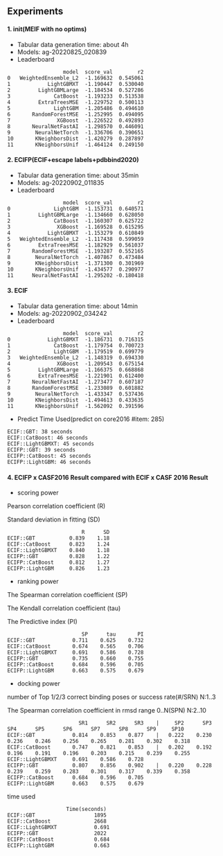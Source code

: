 ## Experiments
#### 1. init(MEIF with no optims)
- Tabular data generation time: about 4h
- Models: ag-20220825_020839
- Leaderboard
```angular2html
                  model  score_val        r2
0   WeightedEnsemble_L2  -1.169632  0.545061
1            LightGBMXT  -1.190447  0.530040
2         LightGBMLarge  -1.184534  0.527286
3              CatBoost  -1.193233  0.513538
4         ExtraTreesMSE  -1.229752  0.500113
5              LightGBM  -1.205486  0.494610
6       RandomForestMSE  -1.252995  0.494095
7               XGBoost  -1.226522  0.492893
8       NeuralNetFastAI  -1.298570  0.446091
9        NeuralNetTorch  -1.336706  0.390651
10       KNeighborsDist  -1.420279  0.287897
11       KNeighborsUnif  -1.464124  0.249150
```

#### 2. ECIFP(ECIF+escape labels+pdbbind2020)
- Tabular data generation time: about 35min
- Models: ag-20220902_011835
- Leaderboard
```angular2html
                  model  score_val        r2
0              LightGBM  -1.153731  0.640571
1         LightGBMLarge  -1.134660  0.628050
2              CatBoost  -1.160307  0.625722
3               XGBoost  -1.169528  0.615295
4            LightGBMXT  -1.153279  0.610849
5   WeightedEnsemble_L2  -1.117438  0.599059
6         ExtraTreesMSE  -1.182929  0.561037
7       RandomForestMSE  -1.193287  0.552165
8        NeuralNetTorch  -1.407867  0.473484
9        KNeighborsDist  -1.371300  0.301969
10       KNeighborsUnif  -1.434577  0.290977
11      NeuralNetFastAI  -1.295202 -0.180418
```

#### 3. ECIF
- Tabular data generation time: about 14min
- Models: ag-20220902_034242
- Leaderboard
```angular2html
                  model  score_val        r2
0            LightGBMXT  -1.186731  0.716315
1              CatBoost  -1.179754  0.700723
2              LightGBM  -1.179519  0.699779
3   WeightedEnsemble_L2  -1.148319  0.694330
4               XGBoost  -1.209543  0.675154
5         LightGBMLarge  -1.166375  0.668868
6         ExtraTreesMSE  -1.221901  0.612400
7       NeuralNetFastAI  -1.273477  0.607187
8       RandomForestMSE  -1.233089  0.601882
9        NeuralNetTorch  -1.433347  0.537436
10       KNeighborsDist  -1.494613  0.433635
11       KNeighborsUnif  -1.562092  0.391596
```

- Predict Time Used(predict on core2016 #item: 285)
```angular2html
ECIF::GBT: 38 seconds
ECIF::CatBoost: 46 seconds
ECIF::LightGBMXT: 45 seconds
ECIFP::GBT: 39 seconds
ECIFP::CatBoost: 45 seconds
ECIFP::LightGBM: 46 seconds
```

#### 4. ECIFP x CASF2016 Result compared with ECIF x CASF 2016 Result

- scoring power

Pearson correlation coefficient (R)

Standard deviation in fitting (SD)
```angular2html
                        R      SD
ECIF::GBT           0.839    1.18
ECIF::CatBoost      0.823    1.24
ECIF::LightGBMXT    0.840    1.18
ECIFP::GBT          0.828    1.22
ECIFP::CatBoost     0.812    1.27
ECIFP::LightGBM     0.826    1.23
```

- ranking power

The Spearman correlation coefficient (SP) 

The Kendall correlation coefficient (tau) 

The Predictive index (PI) 

```angular2html
                        SP      tau       PI
ECIF::GBT            0.711    0.625    0.732
ECIF::CatBoost       0.674    0.565    0.706
ECIF::LightGBMXT     0.691    0.586    0.728
ECIFP::GBT           0.735    0.660    0.755
ECIFP::CatBoost      0.684    0.596    0.705
ECIFP::LightGBM      0.663    0.575    0.679
```

- docking power

number of Top 1/2/3 correct binding poses or success rate(#/SRN) N:1..3

The Spearman correlation coefficient in rmsd range 0..N(SPN) N:2..10


```angular2html
                       SR1      SR2      SR3    |     SP2      SP3      SP4      SP5      SP6      SP7      SP8      SP9     SP10
ECIF::GBT            0.814    0.853    0.877    |   0.222    0.230    0.236    0.246    0.256    0.265    0.281    0.302    0.318
ECIF::CatBoost       0.747    0.821    0.853    |   0.202    0.192    0.196    0.191    0.196    0.203    0.215    0.239    0.255
ECIF::LightGBMXT     0.691    0.586    0.728
ECIFP::GBT           0.807    0.856    0.902    |   0.220    0.228    0.239    0.259    0.283    0.301    0.317    0.339    0.358
ECIFP::CatBoost      0.684    0.596    0.705
ECIFP::LightGBM      0.663    0.575    0.679
```

time used
```angular2html
                   Time(seconds)
ECIF::GBT                   1895
ECIF::CatBoost              2668
ECIF::LightGBMXT            0.691
ECIFP::GBT                  2022
ECIFP::CatBoost             0.684
ECIFP::LightGBM             0.663
```